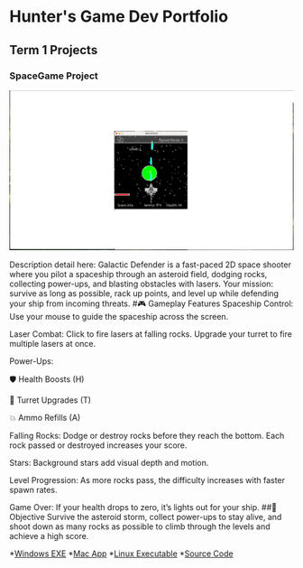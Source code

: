 # Hunter's Game Dev Portfolio

## Term 1 Projects

### SpaceGame Project

![SpaceGame](https://github.com/9684224/portfolio/blob/main/images/SpaceGame.png?raw=true)

Description detail here: Galactic Defender is a fast-paced 2D space shooter where you pilot a spaceship through an asteroid field, dodging rocks, collecting power-ups, and blasting obstacles with lasers. Your mission: survive as long as possible, rack up points, and level up while defending your ship from incoming threats. #🎮 Gameplay Features
Spaceship Control: Use your mouse to guide the spaceship across the screen.

Laser Combat: Click to fire lasers at falling rocks. Upgrade your turret to fire multiple lasers at once.

Power-Ups:

🛡️ Health Boosts (H)

🔫 Turret Upgrades (T)

💥 Ammo Refills (A)

Falling Rocks: Dodge or destroy rocks before they reach the bottom. Each rock passed or destroyed increases your score.

Stars: Background stars add visual depth and motion.

Level Progression: As more rocks pass, the difficulty increases with faster spawn rates.

Game Over: If your health drops to zero, it’s lights out for your ship. ##🧠 Objective
Survive the asteroid storm, collect power-ups to stay alive, and shoot down as many rocks as possible to climb through the levels and achieve a high score.

*[Windows EXE](https://github.com/9684224/portfolio/blob/main/src/SpaceGame/windows-amd64.zip)
*[Mac App](https://github.com/9684224/portfolio/blob/main/src/SpaceGame/macos-aarch64.zip)
*[Linux Executable]()
*[Source Code]()
